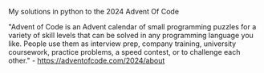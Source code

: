 My solutions in python to the 2024 Advent Of Code 

"Advent of Code is an Advent calendar of small programming puzzles for a variety of skill levels that can be solved in any programming language you like. People use them as interview prep, company training, university coursework, practice problems, a speed contest, or to challenge each other." - https://adventofcode.com/2024/about

